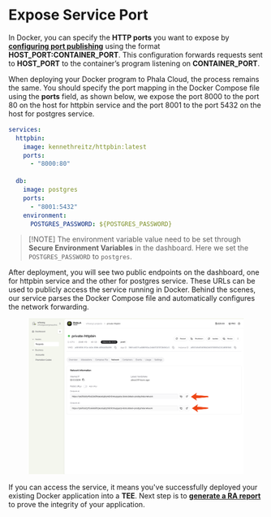 # Expose Service Port

In Docker, you can specify the **HTTP ports** you want to expose by [**configuring port publishing**](https://docs.docker.com/get-started/docker-concepts/running-containers/publishing-ports/#publishing-ports) using the format **HOST\_PORT:CONTAINER\_PORT**. This configuration forwards requests sent to **HOST\_PORT** to the container’s program listening on **CONTAINER\_PORT**.

When deploying your Docker program to Phala Cloud, the process remains the same. You should specify the port mapping in the Docker Compose file using the **ports** field, as shown below, we expose the port 8000 to the port 80 on the host for httpbin service and the port 8001 to the port 5432 on the host for postgres service.

```yaml
services:
  httpbin:
    image: kennethreitz/httpbin:latest
    ports:
      - "8000:80"

  db:
    image: postgres
    ports:
      - "8001:5432"
    environment:
      POSTGRES_PASSWORD: ${POSTGRES_PASSWORD}
```

> \[!NOTE] The environment variable value need to be set through **Secure Environment Variables** in the dashboard. Here we set the `POSTGRES_PASSWORD` to `postgres`.

After deployment, you will see two public endpoints on the dashboard, one for httpbin service and the other for postgres service. These URLs can be used to publicly access the service running in Docker. Behind the scenes, our service parses the Docker Compose file and automatically configures the network forwarding.

<figure><img src="../../.gitbook/assets/cloud-network-page.png" alt="network-page"><figcaption></figcaption></figure>

If you can access the service, it means you've successfully deployed your existing Docker application into a **TEE**. Next step is to [**generate a RA report**](broken-reference) to prove the integrity of your application.
